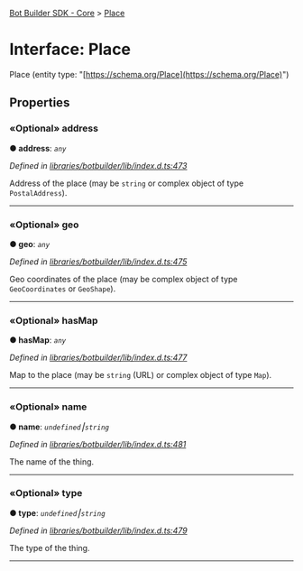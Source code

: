 [Bot Builder SDK - Core](../README.md) > [Place](../interfaces/botbuilder.place.md)



# Interface: Place


Place (entity type: "[https://schema.org/Place](https://schema.org/Place)")


## Properties
<a id="address"></a>

### «Optional» address

**●  address**:  *`any`* 

*Defined in [libraries/botbuilder/lib/index.d.ts:473](https://github.com/Microsoft/botbuilder-js/blob/5422076/libraries/botbuilder/lib/index.d.ts#L473)*



Address of the place (may be `string` or complex object of type `PostalAddress`).




___

<a id="geo"></a>

### «Optional» geo

**●  geo**:  *`any`* 

*Defined in [libraries/botbuilder/lib/index.d.ts:475](https://github.com/Microsoft/botbuilder-js/blob/5422076/libraries/botbuilder/lib/index.d.ts#L475)*



Geo coordinates of the place (may be complex object of type `GeoCoordinates` or `GeoShape`).




___

<a id="hasmap"></a>

### «Optional» hasMap

**●  hasMap**:  *`any`* 

*Defined in [libraries/botbuilder/lib/index.d.ts:477](https://github.com/Microsoft/botbuilder-js/blob/5422076/libraries/botbuilder/lib/index.d.ts#L477)*



Map to the place (may be `string` (URL) or complex object of type `Map`).




___

<a id="name"></a>

### «Optional» name

**●  name**:  *`undefined`⎮`string`* 

*Defined in [libraries/botbuilder/lib/index.d.ts:481](https://github.com/Microsoft/botbuilder-js/blob/5422076/libraries/botbuilder/lib/index.d.ts#L481)*



The name of the thing.




___

<a id="type"></a>

### «Optional» type

**●  type**:  *`undefined`⎮`string`* 

*Defined in [libraries/botbuilder/lib/index.d.ts:479](https://github.com/Microsoft/botbuilder-js/blob/5422076/libraries/botbuilder/lib/index.d.ts#L479)*



The type of the thing.




___


